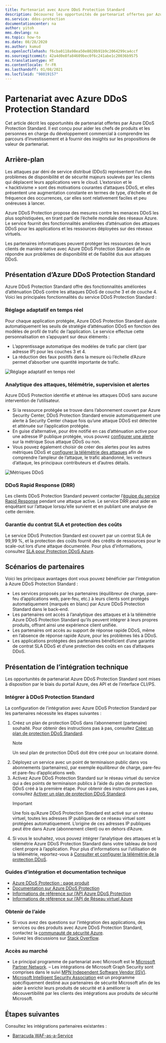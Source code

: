 ```yaml
---
title: Partenariat avec Azure DDoS Protection Standard
description: Découvrez les opportunités de partenariat offertes par Azure DDoS Protection Standard.
ms.service: ddos-protection
documentationcenter: na
author: yitoh
mms.devlang: na
ms.topic: how-to
ms.date: 08/28/2020
ms.author: kumud
ms.openlocfilehash: f6cba0118a98ea50e8020b91b9c2064299ca4ccf
ms.sourcegitcommit: 42a4d0e8fa84609bec0f6c241abe1c20036b9575
ms.translationtype: HT
ms.contentlocale: fr-FR
ms.lasthandoff: 01/08/2021
ms.locfileid: "98019157"
---
```

# <a name="partnering-with-azure-ddos-protection-standard"></a>Partenariat avec Azure DDoS Protection Standard
Cet article décrit les opportunités de partenariat offertes par Azure DDoS Protection Standard. Il est conçu pour aider les chefs de produits et les personnes en charge du développement commercial à comprendre les parcours d’investissement et à fournir des insights sur les propositions de valeur de partenariat.

## <a name="background"></a>Arrière-plan
Les attaques par déni de service distribué (DDoS) représentent l’un des problèmes de disponibilité et de sécurité majeurs soulevés par les clients qui déplacent leurs applications vers le cloud. L’extorsion et le « hacktivisme » sont des motivations courantes d’attaques DDoS, et elles présentent une augmentation constante en termes de type, d’échelle et de fréquence des occurrences, car elles sont relativement faciles et peu onéreuses à lancer.

Azure DDoS Protection propose des mesures contre les menaces DDoS les plus sophistiquées, en tirant parti de l’échelle mondiale des réseaux Azure. Le service fournit des fonctionnalités améliorées d’atténuation des attaques DDoS pour les applications et les ressources déployées sur des réseaux virtuels.

Les partenaires informatiques peuvent protéger les ressources de leurs clients de manière native avec Azure DDoS Protection Standard afin de répondre aux problèmes de disponibilité et de fiabilité dus aux attaques DDoS.

## <a name="introduction-to-azure-ddos-protection-standard"></a>Présentation d’Azure DDoS Protection Standard
Azure DDoS Protection Standard offre des fonctionnalités améliorées d’atténuation DDoS contre les attaques DDoS de couche 3 et de couche 4. Voici les principales fonctionnalités du service DDoS Protection Standard :

### <a name="adaptive-real-time-tuning"></a>Réglage adaptatif en temps réel
Pour chaque application protégée, Azure DDoS Protection Standard ajuste automatiquement les seuils de stratégie d’atténuation DDoS en fonction des modèles de profil de trafic de l’application. Le service effectue cette personnalisation en s’appuyant sur deux éléments :

- L’apprentissage automatique des modèles de trafic par client (par adresse IP) pour les couches 3 et 4.
- La réduction des faux positifs dans la mesure où l’échelle d’Azure permet d’absorber une quantité importante de trafic.

![Réglage adaptatif en temps réel](./media/ddos-protection-partner-onboarding/real-time-tuning.png)

### <a name="attack-analytics-telemetry-monitoring-and-alerting"></a>Analytique des attaques, télémétrie, supervision et alertes
Azure DDoS Protection identifie et atténue les attaques DDoS sans aucune intervention de l’utilisateur.

- Si la ressource protégée se trouve dans l’abonnement couvert par Azure Security Center, DDoS Protection Standard envoie automatiquement une alerte à Security Center chaque fois qu’une attaque DDoS est détectée et atténuée sur l’application protégée.
- En guise d’alternative, pour être notifié en cas d’atténuation active pour une adresse IP publique protégée, vous pouvez [configurer une alerte](alerts.md) sur la métrique Sous attaque DDoS ou non.
- Vous pouvez également choisir de créer des alertes pour les autres métriques DDoS et [configurer la télémétrie des attaques](telemetry.md) afin de comprendre l’ampleur de l’attaque, le trafic abandonné, les vecteurs d’attaque, les principaux contributeurs et d’autres détails.

![Métriques DDoS](./media/ddos-protection-partner-onboarding/ddos-metrics.png)

### <a name="ddos-rapid-response-drr"></a>DDoS Rapid Response (DRR)
Les clients DDoS Protection Standard peuvent contacter l’[équipe du service Rapid Response](ddos-rapid-response.md) pendant une attaque active. Le service DRR peut aider en enquêtant sur l’attaque lorsqu’elle survient et en publiant une analyse de cette dernière.

### <a name="sla-guarantee-and-cost-protection"></a>Garantie du contrat SLA et protection des coûts
Le service DDoS Protection Standard est couvert par un contrat SLA de 99,99 %, et la protection des coûts fournit des crédits de ressources pour le scale-out lors d’une attaque documentée. Pour plus d’informations, consultez [SLA pour Protection DDoS Azure](https://azure.microsoft.com/support/legal/sla/ddos-protection/v1_0/).

## <a name="featured-partner-scenarios"></a>Scénarios de partenaires
Voici les principaux avantages dont vous pouvez bénéficier par l’intégration à Azure DDoS Protection Standard :

- Les services proposés par les partenaires (équilibreur de charge, pare-feu d’applications web, pare-feu, etc.) à leurs clients sont protégés automatiquement (marqués en blanc) par Azure DDoS Protection Standard dans le back-end.
- Les partenaires ont accès à l’analytique des attaques et à la télémétrie Azure DDoS Protection Standard qu’ils peuvent intégrer à leurs propres produits, offrant ainsi une expérience client unifiée.  
- Les partenaires ont accès au support de réponse rapide DDoS, même en l’absence de réponse rapide Azure, pour les problèmes liés à DDoS.
- Les applications protégées des partenaires bénéficient d’une garantie de contrat SLA DDoS et d’une protection des coûts en cas d’attaques DDoS.

## <a name="technical-integration-overview"></a>Présentation de l’intégration technique
Les opportunités de partenariat Azure DDoS Protection Standard sont mises à disposition par le biais du portail Azure, des API et de l’interface CLI/PS.

### <a name="integrate-with-ddos-protection-standard"></a>Intégrer à DDoS Protection Standard
La configuration de l’intégration avec Azure DDoS Protection Standard par les partenaires nécessite les étapes suivantes :
1. Créez un plan de protection DDoS dans l’abonnement (partenaire) souhaité. Pour obtenir des instructions pas à pas, consultez [Créer un plan de protection DDoS Standard](manage-ddos-protection.md#create-a-ddos-protection-plan).
   > [!NOTE]
   > Un seul plan de protection DDoS doit être créé pour un locataire donné. 
2. Déployez un service avec un point de terminaison public dans vos abonnements (partenaires), par exemple équilibreur de charge, pare-feu et pare-feu d’applications web. 
3. Activez Azure DDoS Protection Standard sur le réseau virtuel du service qui a des points de terminaison publics à l’aide du plan de protection DDoS créé à la première étape. Pour obtenir des instructions pas à pas, consultez [Activer un plan de protection DDoS Standard](manage-ddos-protection.md#enable-ddos-protection-for-an-existing-virtual-network).
   > [!IMPORTANT] 
   > Une fois qu’Azure DDoS Protection Standard est activé sur un réseau virtuel, toutes les adresses IP publiques de ce réseau virtuel sont protégées automatiquement. L’origine de ces adresses IP publiques peut être dans Azure (abonnement client) ou en dehors d’Azure. 
4. Si vous le souhaitez, vous pouvez intégrer l’analytique des attaques et la télémétrie Azure DDoS Protection Standard dans votre tableau de bord client propre à l’application. Pour plus d’informations sur l’utilisation de la télémétrie, reportez-vous à [Consulter et configurer la télémétrie de la protection DDoS](telemetry.md). 

### <a name="onboarding-guides-and-technical-documentation"></a>Guides d’intégration et documentation technique

- [Azure DDoS Protection : page produit](https://azure.microsoft.com/services/ddos-protection/)
- [Documentation sur Azure DDoS Protection](ddos-protection-overview.md)
- [Informations de référence sur l’API Azure DDoS Protection](/rest/api/virtualnetwork/ddosprotectionplans)
- [Informations de référence sur l’API de Réseau virtuel Azure](/rest/api/virtualnetwork/virtualnetworks)

### <a name="get-help"></a>Obtenir de l’aide

- Si vous avez des questions sur l’intégration des applications, des services ou des produits avec Azure DDoS Protection Standard, contactez la [communauté de sécurité Azure](https://techcommunity.microsoft.com/t5/security-identity/bd-p/Azure-Security).
- Suivez les discussions sur [Stack Overflow](https://stackoverflow.com/tags/azure-ddos/).

### <a name="get-to-market"></a>Accès au marché

- Le principal programme de partenariat avec Microsoft est le [Microsoft Partner Network](https://partner.microsoft.com/). – Les intégrations de Microsoft Graph Security sont comprises dans le suivi [MPN Independent Software Vendor (ISV)](https://partner.microsoft.com/saas-solution-guide).
- [Microsoft Intelligent Security Association](https://www.microsoft.com/security/business/intelligent-security-association?rtc=1) est un programme spécifiquement destiné aux partenaires de sécurité Microsoft afin de les aider à enrichir leurs produits de sécurité et à améliorer la découvertibilité par les clients des intégrations aux produits de sécurité Microsoft.

## <a name="next-steps"></a>Étapes suivantes
Consultez les intégrations partenaires existantes :

- [Barracuda WAF-as-a-Service](https://www.barracuda.com/waf-as-a-service)
